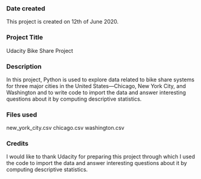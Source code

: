### Date created
This project is created on 12th of June 2020.

### Project Title
Udacity Bike Share Project

### Description
In this project, Python is used to explore data related to bike share systems for three major cities in the United States—Chicago, New York City, and Washington and to write code to import the data and answer interesting questions about it by computing descriptive statistics.

### Files used
new_york_city.csv
chicago.csv
washington.csv

### Credits
I would like to thank Udacity for preparing this project through which I used the code to import the data and answer interesting questions about it by computing descriptive statistics.
